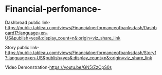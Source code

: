 # Financial-perfomance-


Dashbroad public link-https://public.tableau.com/views/Financialperformanceofbanksdash/Dashboard1?:language=en-US&publish=yes&:display_count=n&:origin=viz_share_link

Story public link-https://public.tableau.com/views/Financialperformanceofbanksdash/Story1?:language=en-US&publish=yes&:display_count=n&:origin=viz_share_link

Video Demonstration-https://youtu.be/GN5rZzCpS0s
